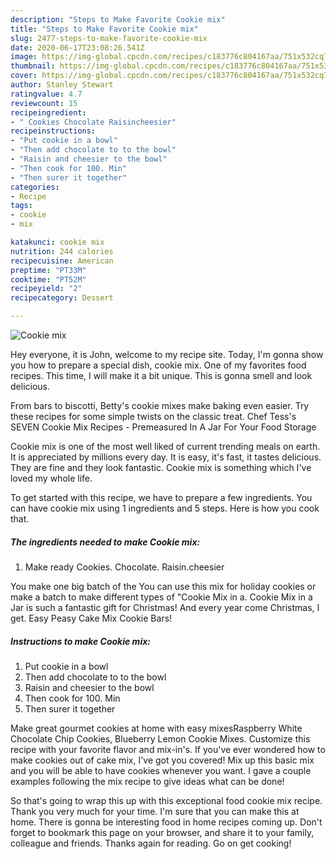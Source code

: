 ```yaml
---
description: "Steps to Make Favorite Cookie mix"
title: "Steps to Make Favorite Cookie mix"
slug: 2477-steps-to-make-favorite-cookie-mix
date: 2020-06-17T23:08:26.541Z
image: https://img-global.cpcdn.com/recipes/c183776c804167aa/751x532cq70/cookie-mix-recipe-main-photo.jpg
thumbnail: https://img-global.cpcdn.com/recipes/c183776c804167aa/751x532cq70/cookie-mix-recipe-main-photo.jpg
cover: https://img-global.cpcdn.com/recipes/c183776c804167aa/751x532cq70/cookie-mix-recipe-main-photo.jpg
author: Stanley Stewart
ratingvalue: 4.7
reviewcount: 15
recipeingredient:
- " Cookies Chocolate Raisincheesier"
recipeinstructions:
- "Put cookie in a bowl"
- "Then add chocolate to to the bowl"
- "Raisin and cheesier to the bowl"
- "Then cook for 100. Min"
- "Then surer it together"
categories:
- Recipe
tags:
- cookie
- mix

katakunci: cookie mix 
nutrition: 244 calories
recipecuisine: American
preptime: "PT33M"
cooktime: "PT52M"
recipeyield: "2"
recipecategory: Dessert

---
```



![Cookie mix](https://img-global.cpcdn.com/recipes/c183776c804167aa/751x532cq70/cookie-mix-recipe-main-photo.jpg)

Hey everyone, it is John, welcome to my recipe site. Today, I'm gonna show you how to prepare a special dish, cookie mix. One of my favorites food recipes. This time, I will make it a bit unique. This is gonna smell and look delicious.

From bars to biscotti, Betty&#39;s cookie mixes make baking even easier. Try these recipes for some simple twists on the classic treat. Chef Tess&#39;s SEVEN Cookie Mix Recipes - Premeasured In A Jar For Your Food Storage

Cookie mix is one of the most well liked of current trending meals on earth. It is appreciated by millions every day. It is easy, it's fast, it tastes delicious. They are fine and they look fantastic. Cookie mix is something which I've loved my whole life.


To get started with this recipe, we have to prepare a few ingredients. You can have cookie mix using 1 ingredients and 5 steps. Here is how you cook that.

<!--inarticleads1-->

##### The ingredients needed to make Cookie mix:

1. Make ready  Cookies. Chocolate. Raisin.cheesier


You make one big batch of the You can use this mix for holiday cookies or make a batch to make different types of &#34;Cookie Mix in a. Cookie Mix in a Jar is such a fantastic gift for Christmas! And every year come Christmas, I get. Easy Peasy Cake Mix Cookie Bars! 

<!--inarticleads2-->

##### Instructions to make Cookie mix:

1. Put cookie in a bowl
1. Then add chocolate to to the bowl
1. Raisin and cheesier to the bowl
1. Then cook for 100. Min
1. Then surer it together


Make great gourmet cookies at home with easy mixesRaspberry White Chocolate Chip Cookies, Blueberry Lemon Cookie Mixes. Customize this recipe with your favorite flavor and mix-in&#39;s. If you&#39;ve ever wondered how to make cookies out of cake mix, I&#39;ve got you covered! Mix up this basic mix and you will be able to have cookies whenever you want. I gave a couple examples following the mix recipe to give ideas what can be done! 

So that's going to wrap this up with this exceptional food cookie mix recipe. Thank you very much for your time. I'm sure that you can make this at home. There is gonna be interesting food in home recipes coming up. Don't forget to bookmark this page on your browser, and share it to your family, colleague and friends. Thanks again for reading. Go on get cooking!
